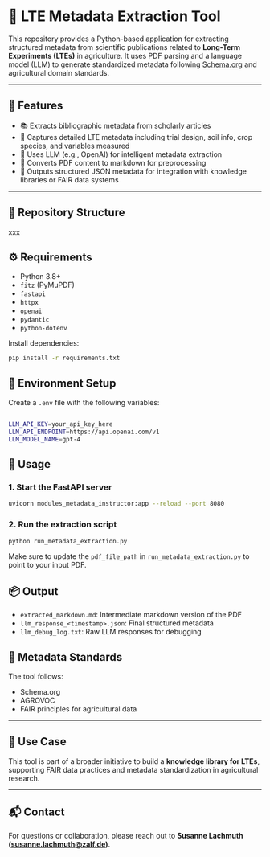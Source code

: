 # 📄 LTE Metadata Extraction Tool

This repository provides a Python-based application for extracting structured metadata from scientific publications related to **Long-Term Experiments (LTEs)** in agriculture. It uses PDF parsing and a language model (LLM) to generate standardized metadata following [Schema.org](http://schema.org/) and agricultural domain standards.

---

## 🚀 Features

- 📚 Extracts bibliographic metadata from scholarly articles
- 🌱 Captures detailed LTE metadata including trial design, soil info, crop species, and variables measured
- 🧠 Uses LLM (e.g., OpenAI) for intelligent metadata extraction
- 📄 Converts PDF content to markdown for preprocessing
- 🔗 Outputs structured JSON metadata for integration with knowledge libraries or FAIR data systems

---

## 🧩 Repository Structure

xxx

## **⚙️ Requirements**

- Python 3.8+
- `fitz` (PyMuPDF)
- `fastapi`
- `httpx`
- `openai`
- `pydantic`
- `python-dotenv`

Install dependencies:

```bash
pip install -r requirements.txt
```

## **🔐 Environment Setup**

Create a `.env` file with the following variables:

```bash

LLM_API_KEY=your_api_key_here
LLM_API_ENDPOINT=https://api.openai.com/v1
LLM_MODEL_NAME=gpt-4

```

## **🧪 Usage**

### **1. Start the FastAPI server**

```bash
uvicorn modules_metadata_instructor:app --reload --port 8080
```

### **2. Run the extraction script**

```bash
python run_metadata_extraction.py
```

Make sure to update the `pdf_file_path` in `run_metadata_extraction.py` to point to your input PDF.

## **📦 Output**

- `extracted_markdown.md`: Intermediate markdown version of the PDF
- `llm_response_<timestamp>.json`: Final structured metadata
- `llm_debug_log.txt`: Raw LLM responses for debugging

## **📘 Metadata Standards**

The tool follows:

- Schema.org
- AGROVOC
- FAIR principles for agricultural data

---

## **🧠 Use Case**

This tool is part of a broader initiative to build a **knowledge library for LTEs**, supporting FAIR data practices and metadata standardization in agricultural research.

---

## **📬 Contact**

For questions or collaboration, please reach out to **Susanne Lachmuth (susanne.lachmuth@zalf.de)**.
